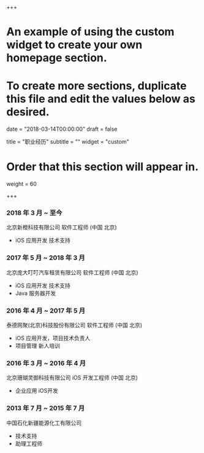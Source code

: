 +++
# An example of using the custom widget to create your own homepage section.
# To create more sections, duplicate this file and edit the values below as desired.

date = "2018-03-14T00:00:00"
draft = false

title = "职业经历"
subtitle = ""
widget = "custom"

# Order that this section will appear in.
weight = 60

+++

### 2018 年 3 月 ~ 至今

北京新橙科技有限公司 软件工程师 (中国 北京)

- iOS 应用开发 技术支持

### 2017 年 5 月 ~ 2018 年 3 月

北京庞大叮叮汽车租赁有限公司 软件工程师 (中国 北京)

- iOS 应用开发 技术支持
- Java 服务器开发 

### 2016 年 4 月 ~ 2017 年 5 月

泰德网聚(北京)科技股份有限公司 软件工程师 (中国 北京)

- iOS 应用开发，项目技术负责人
- 项目管理 新人培训

### 2016 年 3 月 ~ 2016 年 4 月

北京珊瑚灵御科技有限公司 iOS 开发工程师  (中国 北京)

- 企业应用 iOS开发

### 2013 年 7 月 ~ 2015 年 7 月

中国石化新疆能源化工有限公司

- 技术支持
- 助理工程师

